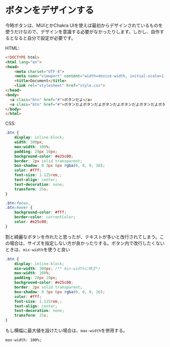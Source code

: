 # ボタンをデザインする
今時ボタンは、MUIとかChakra UIを使えば最初からデザインされているものを使うだけなので、デザインを意識する必要がなかったりします。しかし、自作するとなると自分で設定が必要です。

HTML:
```html
<!DOCTYPE html>
<html lang="en">
<head>
    <meta charset="UTF-8">
    <meta name="viewport" content="width=device-width, initial-scale=1.0">
    <title>Document</title>
    <link rel="stylesheet" href="style.css">
</head>
<body>
  <a class="btn" href="#">ボタンだよ</a>
  <a class="btn" href="#">ボタンだよボタンだよボタンだよボタンだよボタンだよボタンだよ</a>
</body>
</html>
```

CSS:
```css
.btn {
    display: inline-block;
    width: 300px;
    max-width: 100%;
    padding: 20px 10px;
    background-color: #e25c00;
    border: 2px solid transparent;
    box-shadow: 0 3px 6px rgba(0, 0, 0, 16);
    color: #fff;
    font-size: 1.125rem,;
    text-align: center;
    text-decoration: none;
    transform: 25s;
}

.btn:focus,
.btn:hover {
    background-color: #fff;
    border-color: currentColor;
    color: #e25c00;
}
```

割と綺麗なボタンを作れたと思ったが、テキストが多いと改行されてしまう。この場合は、サイズを指定しない方が良かったりする。ボタン内で改行したくないときは、`mix-width`を使うと良い

```css
.btn {
    display: inline-block;
    min-width: 300px; /** min-widthに修正*/
    max-width: 100%;
    padding: 20px 10px;
    background-color: #e25c00;
    border: 2px solid transparent;
    box-shadow: 0 3px 6px rgba(0, 0, 0, 16);
    color: #fff;
    font-size: 1.125rem,;
    text-align: center;
    text-decoration: none;
    transform: 25s;
}
```

もし横幅に最大値を設けたい場合は、`max-width`を併用する。
```css
max-width: 100%;
```